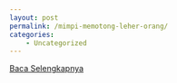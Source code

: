 ```yaml
---
layout: post
permalink: /mimpi-memotong-leher-orang/
categories:
    - Uncategorized
---
```


[Baca Selengkapnya](/03)